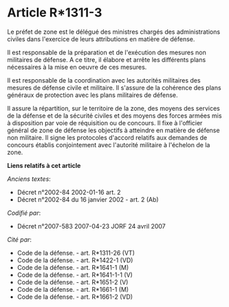 # Article R*1311-3

Le préfet de zone est le délégué des ministres chargés des administrations civiles dans l'exercice de leurs attributions en
matière de défense.

Il est responsable de la préparation et de l'exécution des mesures non militaires de défense. A ce titre, il élabore et
arrête les différents plans nécessaires à la mise en oeuvre de ces mesures.

Il est responsable de la coordination avec les autorités militaires des mesures de défense civile et militaire. Il s'assure
de la cohérence des plans généraux de protection avec les plans militaires de défense.

Il assure la répartition, sur le territoire de la zone, des moyens des services de la défense et de la sécurité civiles et
des moyens des forces armées mis à disposition par voie de réquisition ou de concours. Il fixe à l'officier général de zone
de défense les objectifs à atteindre en matière de défense non militaire. Il signe les protocoles d'accord relatifs aux
demandes de concours établis conjointement avec l'autorité militaire à l'échelon de la zone.

**Liens relatifs à cet article**

_Anciens textes_:

  - Décret n°2002-84 2002-01-16 art. 2
  - Décret n°2002-84 du 16 janvier 2002 - art. 2 (Ab)

_Codifié par_:

  - Décret n°2007-583 2007-04-23 JORF 24 avril 2007

_Cité par_:

  - Code de la défense. - art. R*1311-26 (VT)
  - Code de la défense. - art. R*1422-1 (VD)
  - Code de la défense. - art. R*1641-1 (M)
  - Code de la défense. - art. R*1641-1-1 (V)
  - Code de la défense. - art. R*1651-2 (V)
  - Code de la défense. - art. R*1661-1 (M)
  - Code de la défense. - art. R*1661-2 (VD)
